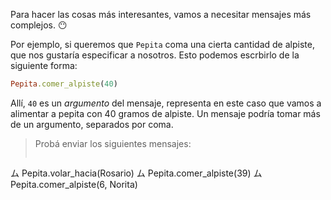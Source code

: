 Para hacer las cosas más interesantes, vamos a necesitar mensajes más complejos. :no_mouth:

Por ejemplo, si queremos que `Pepita` coma una cierta cantidad de alpiste, que nos gustaría especificar a nosotros. Esto podemos escrbirlo de la siguiente forma: 

```ruby
Pepita.comer_alpiste(40)
```

Allí, `40` es un _argumento_ del mensaje, representa en este caso que vamos a alimentar a pepita con 40 gramos de alpiste. Un mensaje podría tomar más de un argumento, separados por coma.

> Probá enviar los siguientes mensajes:
> ```ruby
ム Pepita.volar_hacia(Rosario)
ム Pepita.comer_alpiste(39)
ム Pepita.comer_alpiste(6, Norita)
```
